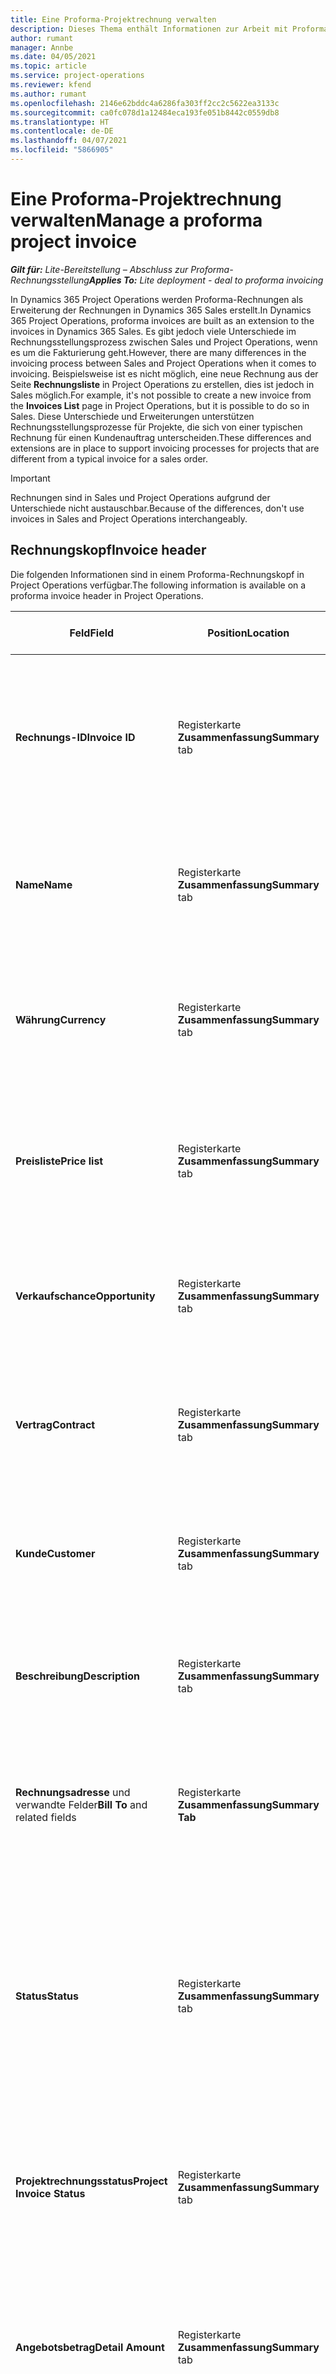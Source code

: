 ```yaml
---
title: Eine Proforma-Projektrechnung verwalten
description: Dieses Thema enthält Informationen zur Arbeit mit Proforma-Projektrechnungen.
author: rumant
manager: Annbe
ms.date: 04/05/2021
ms.topic: article
ms.service: project-operations
ms.reviewer: kfend
ms.author: rumant
ms.openlocfilehash: 2146e62bddc4a6286fa303ff2cc2c5622ea3133c
ms.sourcegitcommit: ca0fc078d1a12484eca193fe051b8442c0559db8
ms.translationtype: HT
ms.contentlocale: de-DE
ms.lasthandoff: 04/07/2021
ms.locfileid: "5866905"
---
```

# <a name="manage-a-proforma-project-invoice"></a><span data-ttu-id="e6170-103">Eine Proforma-Projektrechnung verwalten</span><span class="sxs-lookup"><span data-stu-id="e6170-103">Manage a proforma project invoice</span></span> 

<span data-ttu-id="e6170-104">_**Gilt für:** Lite-Bereitstellung – Abschluss zur Proforma-Rechnungsstellung_</span><span class="sxs-lookup"><span data-stu-id="e6170-104">_**Applies To:** Lite deployment - deal to proforma invoicing_</span></span>

<span data-ttu-id="e6170-105">In Dynamics 365 Project Operations werden Proforma-Rechnungen als Erweiterung der Rechnungen in Dynamics 365 Sales erstellt.</span><span class="sxs-lookup"><span data-stu-id="e6170-105">In Dynamics 365 Project Operations, proforma invoices are built as an extension to the invoices in Dynamics 365 Sales.</span></span> <span data-ttu-id="e6170-106">Es gibt jedoch viele Unterschiede im Rechnungsstellungsprozess zwischen Sales und Project Operations, wenn es um die Fakturierung geht.</span><span class="sxs-lookup"><span data-stu-id="e6170-106">However, there are many differences in the invoicing process between Sales and Project Operations when it comes to invoicing.</span></span> <span data-ttu-id="e6170-107">Beispielsweise ist es nicht möglich, eine neue Rechnung aus der Seite **Rechnungsliste** in Project Operations zu erstellen, dies ist jedoch in Sales möglich.</span><span class="sxs-lookup"><span data-stu-id="e6170-107">For example, it's not possible to create a new invoice from the **Invoices List** page in Project Operations, but it is possible to do so in Sales.</span></span> <span data-ttu-id="e6170-108">Diese Unterschiede und Erweiterungen unterstützen Rechnungsstellungsprozesse für Projekte, die sich von einer typischen Rechnung für einen Kundenauftrag unterscheiden.</span><span class="sxs-lookup"><span data-stu-id="e6170-108">These differences and extensions are in place to support invoicing processes for projects that are different from a typical invoice for a sales order.</span></span>

> [!IMPORTANT]
> <span data-ttu-id="e6170-109">Rechnungen sind in Sales und Project Operations aufgrund der Unterschiede nicht austauschbar.</span><span class="sxs-lookup"><span data-stu-id="e6170-109">Because of the differences, don't use invoices in Sales and Project Operations interchangeably.</span></span>

## <a name="invoice-header"></a><span data-ttu-id="e6170-110">Rechnungskopf</span><span class="sxs-lookup"><span data-stu-id="e6170-110">Invoice header</span></span>

<span data-ttu-id="e6170-111">Die folgenden Informationen sind in einem Proforma-Rechnungskopf in Project Operations verfügbar.</span><span class="sxs-lookup"><span data-stu-id="e6170-111">The following information is available on a proforma invoice header in Project Operations.</span></span>

| <span data-ttu-id="e6170-112">Feld</span><span class="sxs-lookup"><span data-stu-id="e6170-112">Field</span></span> | <span data-ttu-id="e6170-113">Position</span><span class="sxs-lookup"><span data-stu-id="e6170-113">Location</span></span> | <span data-ttu-id="e6170-114">Beschreibung des Dataflows</span><span class="sxs-lookup"><span data-stu-id="e6170-114">Description</span></span> | <span data-ttu-id="e6170-115">Nachgelagerte Auswirkungen</span><span class="sxs-lookup"><span data-stu-id="e6170-115">Downstream impact</span></span> |
| --- | --- | --- | --- |
| <span data-ttu-id="e6170-116">**Rechnungs-ID**</span><span class="sxs-lookup"><span data-stu-id="e6170-116">**Invoice ID**</span></span> | <span data-ttu-id="e6170-117">Registerkarte **Zusammenfassung**</span><span class="sxs-lookup"><span data-stu-id="e6170-117">**Summary** tab</span></span> | <span data-ttu-id="e6170-118">Die ID wird bei Erstellung der Proforma-Rechnung automatisch generiert.</span><span class="sxs-lookup"><span data-stu-id="e6170-118">The ID that is generated automatically when a proforma invoice is created.</span></span> <span data-ttu-id="e6170-119">Ein schreibgeschütztes Feld, das für die Bearbeitung gesperrt ist.</span><span class="sxs-lookup"><span data-stu-id="e6170-119">A read-only field that is locked from editing.</span></span> | <span data-ttu-id="e6170-120">Dieses Feld wird als Referenz für jede Proforma-Rechnung verwendet.</span><span class="sxs-lookup"><span data-stu-id="e6170-120">This field is used as a reference for each proforma invoice.</span></span> |
| <span data-ttu-id="e6170-121">**Name**</span><span class="sxs-lookup"><span data-stu-id="e6170-121">**Name**</span></span> | <span data-ttu-id="e6170-122">Registerkarte **Zusammenfassung**</span><span class="sxs-lookup"><span data-stu-id="e6170-122">**Summary** tab</span></span> | <span data-ttu-id="e6170-123">Standardmäßig auf den Namen des Projektvertrags festgelegt.</span><span class="sxs-lookup"><span data-stu-id="e6170-123">Set to the name of the project contract by default.</span></span> <span data-ttu-id="e6170-124">Dieses Feld kann vom Benutzer bearbeitet werden.</span><span class="sxs-lookup"><span data-stu-id="e6170-124">This field can be edited by the user.</span></span> | &nbsp;  |
| <span data-ttu-id="e6170-125">**Währung**</span><span class="sxs-lookup"><span data-stu-id="e6170-125">**Currency**</span></span> | <span data-ttu-id="e6170-126">Registerkarte **Zusammenfassung**</span><span class="sxs-lookup"><span data-stu-id="e6170-126">**Summary** tab</span></span> | <span data-ttu-id="e6170-127">Standardmäßig auf die Währung des Projektvertrags festgelegt.</span><span class="sxs-lookup"><span data-stu-id="e6170-127">Set to the currency of the project contract by default.</span></span> <span data-ttu-id="e6170-128">Ein schreibgeschütztes Feld, das für die Bearbeitung gesperrt ist.</span><span class="sxs-lookup"><span data-stu-id="e6170-128">A read-only field that is locked from editing.</span></span> |&nbsp; |
| <span data-ttu-id="e6170-129">**Preisliste**</span><span class="sxs-lookup"><span data-stu-id="e6170-129">**Price list**</span></span> | <span data-ttu-id="e6170-130">Registerkarte **Zusammenfassung**</span><span class="sxs-lookup"><span data-stu-id="e6170-130">**Summary** tab</span></span> | <span data-ttu-id="e6170-131">Standardmäßig auf die Preisliste des Projektvertrags festgelegt.</span><span class="sxs-lookup"><span data-stu-id="e6170-131">Set to the price list of the project contract by default.</span></span> <span data-ttu-id="e6170-132">Ein schreibgeschütztes Feld, das für die Bearbeitung gesperrt ist.</span><span class="sxs-lookup"><span data-stu-id="e6170-132">A read-only field that is locked from editing.</span></span> | &nbsp; |
| <span data-ttu-id="e6170-133">**Verkaufschance**</span><span class="sxs-lookup"><span data-stu-id="e6170-133">**Opportunity**</span></span> | <span data-ttu-id="e6170-134">Registerkarte **Zusammenfassung**</span><span class="sxs-lookup"><span data-stu-id="e6170-134">**Summary** tab</span></span> | <span data-ttu-id="e6170-135">Der Verweis auf die verknüpfte Opportunity.</span><span class="sxs-lookup"><span data-stu-id="e6170-135">The reference to the linked opportunity.</span></span> <span data-ttu-id="e6170-136">Ein schreibgeschütztes Feld, das für die Bearbeitung gesperrt ist.</span><span class="sxs-lookup"><span data-stu-id="e6170-136">A read-only field that is locked from editing.</span></span> | &nbsp;  |
| <span data-ttu-id="e6170-137">**Vertrag**</span><span class="sxs-lookup"><span data-stu-id="e6170-137">**Contract**</span></span> | <span data-ttu-id="e6170-138">Registerkarte **Zusammenfassung**</span><span class="sxs-lookup"><span data-stu-id="e6170-138">**Summary** tab</span></span> | <span data-ttu-id="e6170-139">Verweis auf den verknüpften Projektvertrag.</span><span class="sxs-lookup"><span data-stu-id="e6170-139">The reference to the linked project contract.</span></span> <span data-ttu-id="e6170-140">Ein schreibgeschütztes Feld, das für die Bearbeitung gesperrt ist.</span><span class="sxs-lookup"><span data-stu-id="e6170-140">A read-only field that is locked from editing.</span></span> | &nbsp; |
| <span data-ttu-id="e6170-141">**Kunde**</span><span class="sxs-lookup"><span data-stu-id="e6170-141">**Customer**</span></span> | <span data-ttu-id="e6170-142">Registerkarte **Zusammenfassung**</span><span class="sxs-lookup"><span data-stu-id="e6170-142">**Summary** tab</span></span> | <span data-ttu-id="e6170-143">Verweis auf den verknüpften Projektvertrag.</span><span class="sxs-lookup"><span data-stu-id="e6170-143">The reference to the linked project contract.</span></span> <span data-ttu-id="e6170-144">Ein schreibgeschütztes Feld, das für die Bearbeitung gesperrt ist.</span><span class="sxs-lookup"><span data-stu-id="e6170-144">A read-only field that is locked from editing.</span></span> |&nbsp;  |
| <span data-ttu-id="e6170-145">**Beschreibung**</span><span class="sxs-lookup"><span data-stu-id="e6170-145">**Description**</span></span> | <span data-ttu-id="e6170-146">Registerkarte **Zusammenfassung**</span><span class="sxs-lookup"><span data-stu-id="e6170-146">**Summary** tab</span></span> | <span data-ttu-id="e6170-147">Das Textfeld, das die Rechnung beschreibt.</span><span class="sxs-lookup"><span data-stu-id="e6170-147">The text field that describes the invoice.</span></span> <span data-ttu-id="e6170-148">Dieses Feld kann vom Benutzer bearbeitet werden.</span><span class="sxs-lookup"><span data-stu-id="e6170-148">This field can be edited by the user.</span></span> | &nbsp; |
| <span data-ttu-id="e6170-149">**Rechnungsadresse** und verwandte Felder</span><span class="sxs-lookup"><span data-stu-id="e6170-149">**Bill To** and related fields</span></span> | <span data-ttu-id="e6170-150">Registerkarte **Zusammenfassung**</span><span class="sxs-lookup"><span data-stu-id="e6170-150">**Summary Tab**</span></span> | <span data-ttu-id="e6170-151">Die Standardeinstellungen werden vom Projektvertragskunden festgelegt.</span><span class="sxs-lookup"><span data-stu-id="e6170-151">Defaults are set from the project contract customer.</span></span> <span data-ttu-id="e6170-152">Dieses Feld kann vom Benutzer bearbeitet werden.</span><span class="sxs-lookup"><span data-stu-id="e6170-152">This field can be edited by the user.</span></span>  | &nbsp; |
| <span data-ttu-id="e6170-153">**Status**</span><span class="sxs-lookup"><span data-stu-id="e6170-153">**Status**</span></span> | <span data-ttu-id="e6170-154">Registerkarte **Zusammenfassung**</span><span class="sxs-lookup"><span data-stu-id="e6170-154">**Summary** tab</span></span> | <span data-ttu-id="e6170-155">Legt die folgenden Optionen fest: **Aktiv**, **Geschlossen**, **Bezahlt** und **Abgebrochen** und kann vom Benutzer bearbeitet werden.</span><span class="sxs-lookup"><span data-stu-id="e6170-155">Sets the following options: **Active**, **Closed**, **Paid**, and **Canceled**, and can be edited by the user.</span></span> | <span data-ttu-id="e6170-156">Nicht unterstützte Status für Project Operations umfassen **Geschlossen** und **Abgebrochen**.</span><span class="sxs-lookup"><span data-stu-id="e6170-156">Unsupported statuses for Project Operations include **Closed** and **Canceled**.</span></span> </br> <span data-ttu-id="e6170-157">Der Status ist auf **Aktiv** festgelegt, wenn die Rechnung erstellt wird.</span><span class="sxs-lookup"><span data-stu-id="e6170-157">The status is set to **Active** when the invoice is created.</span></span> </br><span data-ttu-id="e6170-158">Der Status sollte auf **Bezahlt** gesetzt sein, nachdem die Rechnung bestätigt wurde.</span><span class="sxs-lookup"><span data-stu-id="e6170-158">The status should be set to **Paid** only after the invoice is confirmed.</span></span> |
| <span data-ttu-id="e6170-159">**Projektrechnungsstatus**</span><span class="sxs-lookup"><span data-stu-id="e6170-159">**Project Invoice Status**</span></span> | <span data-ttu-id="e6170-160">Registerkarte **Zusammenfassung**</span><span class="sxs-lookup"><span data-stu-id="e6170-160">**Summary** tab</span></span> | <span data-ttu-id="e6170-161">Legt die folgenden Optionen fest: **Entwurf**, **In Überprüfung** und **Bestätigt** und kann vom Benutzer bearbeitet werden.</span><span class="sxs-lookup"><span data-stu-id="e6170-161">Sets the following options: **Draft**, **In review**, and **Confirmed**, and can be edited by the user.</span></span> | <span data-ttu-id="e6170-162">In den Status **Entwurf** und **In Überprüfung** kann die Rechnung bearbeitet werden.</span><span class="sxs-lookup"><span data-stu-id="e6170-162">In both **Draft** and **In Review** statuses, the invoice can be edited.</span></span> <span data-ttu-id="e6170-163">Die Rechnung kann nach Bestätigung nicht mehr bearbeitet werden.</span><span class="sxs-lookup"><span data-stu-id="e6170-163">The invoice can't be edited after it's confirmed.</span></span> |
| <span data-ttu-id="e6170-164">**Angebotsbetrag**</span><span class="sxs-lookup"><span data-stu-id="e6170-164">**Detail Amount**</span></span> | <span data-ttu-id="e6170-165">Registerkarte **Zusammenfassung**</span><span class="sxs-lookup"><span data-stu-id="e6170-165">**Summary** tab</span></span> | <span data-ttu-id="e6170-166">Die Summe der Beträge auf allen Rechnungspositionen nach Vorschüssen und Abzügen.</span><span class="sxs-lookup"><span data-stu-id="e6170-166">The sum of amounts on all the invoice lines after advances and deductions.</span></span> <span data-ttu-id="e6170-167">Ein schreibgeschütztes Feld, das für die Bearbeitung gesperrt ist.</span><span class="sxs-lookup"><span data-stu-id="e6170-167">A read-only field that is locked from editing.</span></span> | <span data-ttu-id="e6170-168">In diesem Feld wird der Endbetrag berechnet.</span><span class="sxs-lookup"><span data-stu-id="e6170-168">This field is used to calculate the final amount.</span></span> |
| <span data-ttu-id="e6170-169">**Rabatt (%)**</span><span class="sxs-lookup"><span data-stu-id="e6170-169">**Discount (%)**</span></span> | <span data-ttu-id="e6170-170">Registerkarte **Zusammenfassung**</span><span class="sxs-lookup"><span data-stu-id="e6170-170">**Summary** tab</span></span> | <span data-ttu-id="e6170-171">Dieses Feld kann bearbeitet werden, um einen Rabattprozentsatz einzugeben.</span><span class="sxs-lookup"><span data-stu-id="e6170-171">This field can be edited to enter a discount percentage.</span></span> <span data-ttu-id="e6170-172">Dieses Feld wird von der Project Operations-Funktionalität nicht unterstützt.</span><span class="sxs-lookup"><span data-stu-id="e6170-172">This field is not supported by Project Operations functionality.</span></span> | <span data-ttu-id="e6170-173">Dieses Feld wird nicht unterstützt.</span><span class="sxs-lookup"><span data-stu-id="e6170-173">This is an unsupported field.</span></span> |
| <span data-ttu-id="e6170-174">**Rabattbetrag**</span><span class="sxs-lookup"><span data-stu-id="e6170-174">**Discount Amount**</span></span> | <span data-ttu-id="e6170-175">Registerkarte **Zusammenfassung**</span><span class="sxs-lookup"><span data-stu-id="e6170-175">**Summary** tab</span></span> | <span data-ttu-id="e6170-176">Dieses Feld kann bearbeitet werden, um den Rabattbetrag einzugeben.</span><span class="sxs-lookup"><span data-stu-id="e6170-176">This field can be edited to enter the discount amount.</span></span> <span data-ttu-id="e6170-177">Dieses Feld wird von der Project Operations-Funktionalität nicht unterstützt.</span><span class="sxs-lookup"><span data-stu-id="e6170-177">This field is not supported by Project Operations functionality.</span></span> | <span data-ttu-id="e6170-178">Dieses Feld wird nicht unterstützt.</span><span class="sxs-lookup"><span data-stu-id="e6170-178">This is an unsupported field.</span></span> |
| <span data-ttu-id="e6170-179">**Rabattierter Betrag**</span><span class="sxs-lookup"><span data-stu-id="e6170-179">**Pre-freight Amount**</span></span> | <span data-ttu-id="e6170-180">Registerkarte **Zusammenfassung**</span><span class="sxs-lookup"><span data-stu-id="e6170-180">**Summary Tab**</span></span> | <span data-ttu-id="e6170-181">Der Gesamtrechnungsbetrag nach Anwendung der Rabatte.</span><span class="sxs-lookup"><span data-stu-id="e6170-181">The total invoice amount after discounts are applied.</span></span> <span data-ttu-id="e6170-182">Ein schreibgeschütztes Feld, das für die Bearbeitung gesperrt ist.</span><span class="sxs-lookup"><span data-stu-id="e6170-182">A read-only field that is locked from editing.</span></span> | <span data-ttu-id="e6170-183">In diesem Feld wird der Endbetrag berechnet.</span><span class="sxs-lookup"><span data-stu-id="e6170-183">This field is used to calculate the final amount.</span></span> |
| <span data-ttu-id="e6170-184">**Frachtgebühr**</span><span class="sxs-lookup"><span data-stu-id="e6170-184">**Freight Amount**</span></span> | <span data-ttu-id="e6170-185">Registerkarte **Zusammenfassung**</span><span class="sxs-lookup"><span data-stu-id="e6170-185">**Summary** tab</span></span> | <span data-ttu-id="e6170-186">Dieses Feld kann bearbeitet werden, um die Frachtgebühr einzugeben.</span><span class="sxs-lookup"><span data-stu-id="e6170-186">This field can be edited to enter freight amount.</span></span> <span data-ttu-id="e6170-187">Dieses Feld wird von der Project Operations-Funktionalität nicht unterstützt.</span><span class="sxs-lookup"><span data-stu-id="e6170-187">This field is not supported by Project Operations functionality.</span></span> | <span data-ttu-id="e6170-188">Dieses Feld wird nicht unterstützt.</span><span class="sxs-lookup"><span data-stu-id="e6170-188">This is an unsupported field.</span></span> |
| <span data-ttu-id="e6170-189">**Steuern gesamt**</span><span class="sxs-lookup"><span data-stu-id="e6170-189">**Total Tax**</span></span> | <span data-ttu-id="e6170-190">Registerkarte **Zusammenfassung**</span><span class="sxs-lookup"><span data-stu-id="e6170-190">**Summary** tab</span></span> | <span data-ttu-id="e6170-191">Die Gesamtsteuer aus allen Rechnungspositionen auf der Rechnung.</span><span class="sxs-lookup"><span data-stu-id="e6170-191">The total tax from all invoice lines on the invoice.</span></span> <span data-ttu-id="e6170-192">Ein schreibgeschütztes Feld, das für die Bearbeitung gesperrt ist.</span><span class="sxs-lookup"><span data-stu-id="e6170-192">A read-only field that is locked from editing.</span></span> | <span data-ttu-id="e6170-193">Keine</span><span class="sxs-lookup"><span data-stu-id="e6170-193">None.</span></span> |
| <span data-ttu-id="e6170-194">**Gesamtbetrag**</span><span class="sxs-lookup"><span data-stu-id="e6170-194">**Total Amount**</span></span> | <span data-ttu-id="e6170-195">Registerkarte **Zusammenfassung**</span><span class="sxs-lookup"><span data-stu-id="e6170-195">**Summary** tab</span></span> | <span data-ttu-id="e6170-196">Die Summe des Betrags nach Rabatten und Steuern.</span><span class="sxs-lookup"><span data-stu-id="e6170-196">The sum of the amount after discounts and taxes.</span></span> | <span data-ttu-id="e6170-197">Die Summe ist der Betrag, den der Kunde bezahlen muss.</span><span class="sxs-lookup"><span data-stu-id="e6170-197">The sum is the amount the customer needs to pay.</span></span> |
## <a name="project-based-invoice-lines"></a><span data-ttu-id="e6170-198">Projektbasierte Rechnungszeilen</span><span class="sxs-lookup"><span data-stu-id="e6170-198">Project-based invoice Lines</span></span>

<span data-ttu-id="e6170-199">Im Project Operations gibt es für jede Projektvertragsposition immer eine Rechnungsposition.</span><span class="sxs-lookup"><span data-stu-id="e6170-199">In Project Operations, there is always one invoice line for every project contract line.</span></span> <span data-ttu-id="e6170-200">Die Rechnungsposition wird auch dann erstellt, wenn keine Istdaten vorhanden sind.</span><span class="sxs-lookup"><span data-stu-id="e6170-200">The invoice line is created even if there are no actuals.</span></span> <span data-ttu-id="e6170-201">Die folgenden Informationen sind in einer Proforma-Rechnungszeile verfügbar.</span><span class="sxs-lookup"><span data-stu-id="e6170-201">The following information is available on a proforma invoice line.</span></span>

| <span data-ttu-id="e6170-202">Feld</span><span class="sxs-lookup"><span data-stu-id="e6170-202">Field</span></span> | <span data-ttu-id="e6170-203">Position</span><span class="sxs-lookup"><span data-stu-id="e6170-203">Location</span></span> | <span data-ttu-id="e6170-204">Beschreibung des Dataflows</span><span class="sxs-lookup"><span data-stu-id="e6170-204">Description</span></span> | <span data-ttu-id="e6170-205">Nachgelagerte Auswirkungen</span><span class="sxs-lookup"><span data-stu-id="e6170-205">Downstream impact</span></span> |
| --- | --- | --- | --- |
| <span data-ttu-id="e6170-206">**Rechnungs-ID**</span><span class="sxs-lookup"><span data-stu-id="e6170-206">**Invoice ID**</span></span> | <span data-ttu-id="e6170-207">Registerkarte **Allgemein**</span><span class="sxs-lookup"><span data-stu-id="e6170-207">**General** tab</span></span> | <span data-ttu-id="e6170-208">Der Verweis auf die Rechnungs-ID.</span><span class="sxs-lookup"><span data-stu-id="e6170-208">The reference to the invoice ID.</span></span> <span data-ttu-id="e6170-209">Ein schreibgeschütztes Feld, das für die Bearbeitung gesperrt ist.</span><span class="sxs-lookup"><span data-stu-id="e6170-209">A read-only field that is locked from editing.</span></span> | <span data-ttu-id="e6170-210">Über den Link „Rechnungs-ID“ können Sie zurück zum Rechnungskopf navigieren.</span><span class="sxs-lookup"><span data-stu-id="e6170-210">The invoice ID link can be used to navigate back to the invoice header.</span></span> |
| <span data-ttu-id="e6170-211">**Name**</span><span class="sxs-lookup"><span data-stu-id="e6170-211">**Name**</span></span> | <span data-ttu-id="e6170-212">Registerkarte **Allgemein**</span><span class="sxs-lookup"><span data-stu-id="e6170-212">**General** tab</span></span> | <span data-ttu-id="e6170-213">Der Name der Rechnungsposition, der standardmäßig aus dem Namen der Vertragszeile festgelegt wird.</span><span class="sxs-lookup"><span data-stu-id="e6170-213">The name of the invoice line set by default from the contract line name.</span></span> <span data-ttu-id="e6170-214">Dieses Feld kann vom Benutzer bearbeitet werden.</span><span class="sxs-lookup"><span data-stu-id="e6170-214">This field can be edited by the user.</span></span> | &nbsp; |
| <span data-ttu-id="e6170-215">**Project**</span><span class="sxs-lookup"><span data-stu-id="e6170-215">**Project**</span></span> | <span data-ttu-id="e6170-216">Registerkarte **Allgemein**</span><span class="sxs-lookup"><span data-stu-id="e6170-216">**General** tab</span></span> | <span data-ttu-id="e6170-217">Das Projekt der verwandten Projektvertragszeile.</span><span class="sxs-lookup"><span data-stu-id="e6170-217">The project on the related project contract line.</span></span> <span data-ttu-id="e6170-218">Ein schreibgeschütztes Feld, das für die Bearbeitung gesperrt ist.</span><span class="sxs-lookup"><span data-stu-id="e6170-218">A read-only field that is locked from editing.</span></span> | <span data-ttu-id="e6170-219">Über den Projektlink können Sie zum Projekt navigieren.</span><span class="sxs-lookup"><span data-stu-id="e6170-219">The project link can be used to navigate to the project.</span></span> |
| <span data-ttu-id="e6170-220">**Fakturierungsmethode**</span><span class="sxs-lookup"><span data-stu-id="e6170-220">**Billing Method**</span></span> | <span data-ttu-id="e6170-221">Registerkarte **Allgemein**</span><span class="sxs-lookup"><span data-stu-id="e6170-221">**General** tab</span></span> | <span data-ttu-id="e6170-222">Die Abrechnungsmethode der verwandten Projektvertragszeile.</span><span class="sxs-lookup"><span data-stu-id="e6170-222">The billing method on the related project contract line.</span></span> <span data-ttu-id="e6170-223">Ein schreibgeschütztes Feld, das für die Bearbeitung gesperrt ist.</span><span class="sxs-lookup"><span data-stu-id="e6170-223">A read-only field that is locked from editing.</span></span> | &nbsp; |
| <span data-ttu-id="e6170-224">**Vertragszeilenbetrag**</span><span class="sxs-lookup"><span data-stu-id="e6170-224">**Contract Line Amount**</span></span> | <span data-ttu-id="e6170-225">Registerkarte **Allgemein**</span><span class="sxs-lookup"><span data-stu-id="e6170-225">**General** tab</span></span> | <span data-ttu-id="e6170-226">Der Vertragsbetrag der verwandten Projektvertragszeile.</span><span class="sxs-lookup"><span data-stu-id="e6170-226">The contract amount on the related project contract line.</span></span> <span data-ttu-id="e6170-227">Ein schreibgeschütztes Feld, das für die Bearbeitung gesperrt ist.</span><span class="sxs-lookup"><span data-stu-id="e6170-227">A read-only field that is locked from editing.</span></span> | &nbsp; |
| <span data-ttu-id="e6170-228">**Fakturiert bis Datum**</span><span class="sxs-lookup"><span data-stu-id="e6170-228">**Invoiced till Date**</span></span> | <span data-ttu-id="e6170-229">Registerkarte **Allgemein**</span><span class="sxs-lookup"><span data-stu-id="e6170-229">**General** tab</span></span> | <span data-ttu-id="e6170-230">Die Summe der Beträge in allen Rechnungszeilendetails dieser Rechnung.</span><span class="sxs-lookup"><span data-stu-id="e6170-230">The sum of amounts on all the invoice line details of this invoice.</span></span> <span data-ttu-id="e6170-231">Ein schreibgeschütztes Feld, das für die Bearbeitung gesperrt ist.</span><span class="sxs-lookup"><span data-stu-id="e6170-231">A read-only field that is locked from editing.</span></span> | &nbsp; |
| <span data-ttu-id="e6170-232">**Betrag**</span><span class="sxs-lookup"><span data-stu-id="e6170-232">**Amount**</span></span> | <span data-ttu-id="e6170-233">Registerkarte **Allgemein**</span><span class="sxs-lookup"><span data-stu-id="e6170-233">**General** tab</span></span> | <span data-ttu-id="e6170-234">Die Summe der Beträge in allen fakturierbaren Rechnungszeilendetails dieser Rechnung.</span><span class="sxs-lookup"><span data-stu-id="e6170-234">The sum of amounts on all chargeable invoice line details of this invoice.</span></span> <span data-ttu-id="e6170-235">Ein schreibgeschütztes Feld, das für die Bearbeitung gesperrt ist.</span><span class="sxs-lookup"><span data-stu-id="e6170-235">A read-only field that is locked from editing.</span></span> | <span data-ttu-id="e6170-236">In diesem Feld wird der Endbetrag auf dem Rechnungskopf berechnet.</span><span class="sxs-lookup"><span data-stu-id="e6170-236">This field is used to calculate the final amount on the invoice header.</span></span> |
| <span data-ttu-id="e6170-237">**Steuer**</span><span class="sxs-lookup"><span data-stu-id="e6170-237">**Tax**</span></span> | <span data-ttu-id="e6170-238">Registerkarte **Allgemein**</span><span class="sxs-lookup"><span data-stu-id="e6170-238">**General** tab</span></span> | <span data-ttu-id="e6170-239">Die Summe der Steuerbeträge in allen Rechnungszeilendetails dieser Rechnungszeile.</span><span class="sxs-lookup"><span data-stu-id="e6170-239">The sum of tax amounts on all the invoice line details of this invoice line.</span></span> <span data-ttu-id="e6170-240">Ein schreibgeschütztes Feld, das für die Bearbeitung gesperrt ist.</span><span class="sxs-lookup"><span data-stu-id="e6170-240">A read-only field that is locked from editing.</span></span> | <span data-ttu-id="e6170-241">In diesem Feld wird der Endsteuerbetrag auf dem Rechnungskopf berechnet.</span><span class="sxs-lookup"><span data-stu-id="e6170-241">This field is used to calculate the final tax amount on the invoice header.</span></span> |
| <span data-ttu-id="e6170-242">**Erweiterter Betrag**</span><span class="sxs-lookup"><span data-stu-id="e6170-242">**Extended Amount**</span></span> | <span data-ttu-id="e6170-243">Registerkarte **Allgemein**</span><span class="sxs-lookup"><span data-stu-id="e6170-243">**General** tab</span></span> | <span data-ttu-id="e6170-244">Die Summe der Gesamtbeträge (**Steuer + Beträge**) in allen fakturierbaren Rechnungszeilendetails dieser Rechnungszeile.</span><span class="sxs-lookup"><span data-stu-id="e6170-244">The sum of total amounts (**Tax + Amounts**) on all chargeable invoice line details of this invoice line.</span></span> <span data-ttu-id="e6170-245">Ein schreibgeschütztes Feld, das für die Bearbeitung gesperrt ist.</span><span class="sxs-lookup"><span data-stu-id="e6170-245">A read-only field that is locked from editing.</span></span> | <span data-ttu-id="e6170-246">In diesem Feld wird der Endbetrag auf dem Rechnungskopf berechnet.</span><span class="sxs-lookup"><span data-stu-id="e6170-246">This field is used to calculate the final amount on the invoice header.</span></span> |


## <a name="invoice-line-details"></a><span data-ttu-id="e6170-247">Rechnungspositionsdetails</span><span class="sxs-lookup"><span data-stu-id="e6170-247">Invoice line details</span></span>

<span data-ttu-id="e6170-248">Jede Rechnungsposition in einer Projektrechnung enthält Details zur Rechnungsposition.</span><span class="sxs-lookup"><span data-stu-id="e6170-248">Each invoice line in a project invoice includes invoice line details.</span></span> <span data-ttu-id="e6170-249">Diese Zeilendetails beziehen sich auf die nicht in Rechnung gestellten Verkaufszahlen und Meilensteine, die sich auf die Vertragszeile beziehen, auf die in der Rechnungszeile verwiesen wird.</span><span class="sxs-lookup"><span data-stu-id="e6170-249">These line details are related to the unbilled sales actuals and milestones that relate to the contract line referenced by the invoice line.</span></span> <span data-ttu-id="e6170-250">All diese Transaktionen sind als **Bereit für die Rechnungsstellung** markiert.</span><span class="sxs-lookup"><span data-stu-id="e6170-250">All these transactions are marked **Ready to Invoice**.</span></span>

<span data-ttu-id="e6170-251">Für eine **Zeit- und Materialrechnung**-Zeile werden Rechnungszeilendetails in **Fakturierbar**, **Nicht fakturierbar** und **Kostenlos** auf der Seite **Rechnungszeile** gruppiert.</span><span class="sxs-lookup"><span data-stu-id="e6170-251">For a **Time and Material Invoice** line, invoice line details are grouped into **Chargeable**, **Non-chargeable**, and **Complimentary** on the **Invoice Line** page.</span></span> <span data-ttu-id="e6170-252">**Fakturierbare Rechnungszeile**-Details addieren sich zur Rechnungszeilensumme.</span><span class="sxs-lookup"><span data-stu-id="e6170-252">**Chargeable Invoice Line** details add up to the invoice line total.</span></span> <span data-ttu-id="e6170-253">**Kostenlos** und **Nicht fakturierbare Istwerte** werden nicht zur Rechnungszeilensumme addiert.</span><span class="sxs-lookup"><span data-stu-id="e6170-253">**Complimentary** and **Non-chargeable Actuals** don't add up to the invoice line total.</span></span>

<span data-ttu-id="e6170-254">Für eine **Festpreisrechnung**-Zeile werden Rechnungszeilendetails aus Meilensteinen erstellt, die als **Bereit für die Rechnungsstellung** auf der zugehörigen Vertragszeile gekennzeichnet sind.</span><span class="sxs-lookup"><span data-stu-id="e6170-254">For a **Fixed Price Invoice** line, invoice line details are created from milestones that are marked as **Ready to invoice** on the related contract line.</span></span> <span data-ttu-id="e6170-255">Nachdem die Rechnungszeilendetails aus einem Meilenstein erstellt wurde, wird der Abrechnungsstatus des Meilensteins auf **Erstellte Kundenrechnung** aktualisiert.</span><span class="sxs-lookup"><span data-stu-id="e6170-255">After the invoice line detail is created from a milestone, the billing status on the milestone updates to **Customer Invoice Created**.</span></span>

### <a name="edit-invoice-line-details"></a><span data-ttu-id="e6170-256">Rechnungspositionsdetails bearbeiten</span><span class="sxs-lookup"><span data-stu-id="e6170-256">Edit invoice line details</span></span>

<span data-ttu-id="e6170-257">Die folgenden Felder sind in den Rechnungszeilendetails verfügbar, die durch einen nicht in Rechnung gestellten tatsächlichen Umsatz abgesichert sind:</span><span class="sxs-lookup"><span data-stu-id="e6170-257">The following fields are available on an invoice line detail that is backed by an unbilled sales actual:</span></span>

| <span data-ttu-id="e6170-258">Feld</span><span class="sxs-lookup"><span data-stu-id="e6170-258">Field</span></span> | <span data-ttu-id="e6170-259">Beschreibung des Dataflows</span><span class="sxs-lookup"><span data-stu-id="e6170-259">Description</span></span> | <span data-ttu-id="e6170-260">Nachgelagerte Auswirkungen</span><span class="sxs-lookup"><span data-stu-id="e6170-260">Downstream impact</span></span> |
| --- | --- | --- |
| <span data-ttu-id="e6170-261">**Rechnungsposition**</span><span class="sxs-lookup"><span data-stu-id="e6170-261">**Invoice line**</span></span> | <span data-ttu-id="e6170-262">Ein Verweis auf die **Rechnungsposition-ID**.</span><span class="sxs-lookup"><span data-stu-id="e6170-262">A reference to the **Invoice Line ID**.</span></span> <span data-ttu-id="e6170-263">Schreibgeschütztes Feld, Bearbeitung gesperrt.</span><span class="sxs-lookup"><span data-stu-id="e6170-263">Read-only field, locked for editing.</span></span> | <span data-ttu-id="e6170-264">Über diesen Link können Sie zurück zum Rechnungskopf navigieren.</span><span class="sxs-lookup"><span data-stu-id="e6170-264">This link can be used to navigate back to the invoice header.</span></span> |
| <span data-ttu-id="e6170-265">**Beschreibung**</span><span class="sxs-lookup"><span data-stu-id="e6170-265">**Description**</span></span> | <span data-ttu-id="e6170-266">Eine Beschreibung der Rechnungsposition.</span><span class="sxs-lookup"><span data-stu-id="e6170-266">A description of the invoice line detail.</span></span> <span data-ttu-id="e6170-267">Standardmäßig über das Feld **Interne Kommentare** unter **Zeiteintrag** und über das Feld **Beschreibung** im **Ausgabeneintrag** festgelegt.</span><span class="sxs-lookup"><span data-stu-id="e6170-267">Set by default from the **Internal Comments** field on the **Time Entry**, and from the **Description** field on **Expense Entry**.</span></span> <span data-ttu-id="e6170-268">Dieses Feld kann vom Benutzer bearbeitet werden.</span><span class="sxs-lookup"><span data-stu-id="e6170-268">The field can be edited by the user.</span></span>| &nbsp; |
| <span data-ttu-id="e6170-269">**Externe Beschreibung**</span><span class="sxs-lookup"><span data-stu-id="e6170-269">**External Description**</span></span> | <span data-ttu-id="e6170-270">Eine Beschreibung der Rechnungsposition.</span><span class="sxs-lookup"><span data-stu-id="e6170-270">A description of the invoice line detail.</span></span> <span data-ttu-id="e6170-271">Standardmäßig über das Feld **Externe Kommentare** unter **Zeiteintrag** und über das Feld **Beschreibung** im **Ausgabeneintrag** festgelegt.</span><span class="sxs-lookup"><span data-stu-id="e6170-271">Set by default from the **External Comments** field on the **Time Entry**, and the **Description** field on **Expense Entry**.</span></span> <span data-ttu-id="e6170-272">Dieses Feld kann vom Benutzer bearbeitet werden.</span><span class="sxs-lookup"><span data-stu-id="e6170-272">The field can be edited by the user.</span></span> | <span data-ttu-id="e6170-273">Diese Beschreibung kann verwendet werden, um zu bestimmen, was auf der gedruckten Rechnung stehen soll, die an den Kunden gesendet wird.</span><span class="sxs-lookup"><span data-stu-id="e6170-273">This description can be used to determine what should be on the printed invoice that will be sent to the customer.</span></span> <span data-ttu-id="e6170-274">In Project Operations verfügt eine Proforma-Rechnung nicht über alle erforderlichen Funktionen zum Konfigurieren der Druckeinstellungen für eine Rechnung.</span><span class="sxs-lookup"><span data-stu-id="e6170-274">In Project Operations, a proforma invoice doesn't have all the required functionality to configure print settings for an invoice.</span></span> |
| <span data-ttu-id="e6170-275">**Startdatum**</span><span class="sxs-lookup"><span data-stu-id="e6170-275">**Start Date**</span></span> | <span data-ttu-id="e6170-276">Standardmäßig aus der tatsächlichen Quelle festgelegt.</span><span class="sxs-lookup"><span data-stu-id="e6170-276">Set by default from the source actual.</span></span> <span data-ttu-id="e6170-277">Ein schreibgeschütztes Feld, das für die Bearbeitung gesperrt ist.</span><span class="sxs-lookup"><span data-stu-id="e6170-277">A read-only field that is locked from editing.</span></span> | <span data-ttu-id="e6170-278">Dieses Feld kann für ein neues Rechnungszeilendetail bearbeitet werden, das nicht von einer tatsächlichen Quelle unterstützt wird.</span><span class="sxs-lookup"><span data-stu-id="e6170-278">This field can be edited on a new invoice line detail that isn't backed by a source actual.</span></span> |
| <span data-ttu-id="e6170-279">**Project**</span><span class="sxs-lookup"><span data-stu-id="e6170-279">**Project**</span></span> | <span data-ttu-id="e6170-280">Standardmäßig aus der tatsächlichen Quelle festgelegt.</span><span class="sxs-lookup"><span data-stu-id="e6170-280">Set by default from the source actual.</span></span> <span data-ttu-id="e6170-281">Ein schreibgeschütztes Feld, das für die Bearbeitung gesperrt ist.</span><span class="sxs-lookup"><span data-stu-id="e6170-281">A read-only field that is locked from editing.</span></span> | <span data-ttu-id="e6170-282">Standardmäßig auf das Projekt der verwandten Projektzeile festgelegt.</span><span class="sxs-lookup"><span data-stu-id="e6170-282">Set by default to the project on the related contract line.</span></span> |
| <span data-ttu-id="e6170-283">**Aufgabe**</span><span class="sxs-lookup"><span data-stu-id="e6170-283">**Task**</span></span> | <span data-ttu-id="e6170-284">Standardmäßig aus der tatsächlichen Quelle festgelegt.</span><span class="sxs-lookup"><span data-stu-id="e6170-284">Set by default from the source actual.</span></span> <span data-ttu-id="e6170-285">Ein schreibgeschütztes Feld, das für die Bearbeitung gesperrt ist.</span><span class="sxs-lookup"><span data-stu-id="e6170-285">A read-only field that is locked from editing.</span></span> | <span data-ttu-id="e6170-286">Das Feld kann für ein neues Rechnungszeilendetail bearbeitet werden, das nicht von einer tatsächlichen Quelle unterstützt wird.</span><span class="sxs-lookup"><span data-stu-id="e6170-286">The field can be edited on a new invoice line detail that is not backed by a source actual.</span></span> <span data-ttu-id="e6170-287">Eine Dropdown-Liste zeigt alle Aufgaben an, die der zugehörigen Projektvertragszeile zugeordnet sind.</span><span class="sxs-lookup"><span data-stu-id="e6170-287">A drop-down list shows all tasks that are associated to the related project contract line.</span></span>  |
| <span data-ttu-id="e6170-288">**Transaktionskategorie**</span><span class="sxs-lookup"><span data-stu-id="e6170-288">**Transaction category**</span></span> | <span data-ttu-id="e6170-289">Standardmäßig aus der tatsächlichen Quelle festgelegt.</span><span class="sxs-lookup"><span data-stu-id="e6170-289">Set by default from the source actual.</span></span> <span data-ttu-id="e6170-290">Ein schreibgeschütztes Feld, das für die Bearbeitung gesperrt ist.</span><span class="sxs-lookup"><span data-stu-id="e6170-290">A read-only field that is locked from editing.</span></span> | <span data-ttu-id="e6170-291">Dieses Feld kann für ein neues Rechnungszeilendetail bearbeitet werden, das nicht von einer tatsächlichen Quelle unterstützt wird.</span><span class="sxs-lookup"><span data-stu-id="e6170-291">The field can be edited on a new invoice line detail that isn't backed by an actual source.</span></span> |
| <span data-ttu-id="e6170-292">**Rolle**</span><span class="sxs-lookup"><span data-stu-id="e6170-292">**Role**</span></span> | <span data-ttu-id="e6170-293">Standardmäßig aus der tatsächlichen Quelle festgelegt.</span><span class="sxs-lookup"><span data-stu-id="e6170-293">Set by default from the source actual.</span></span> <span data-ttu-id="e6170-294">Ein schreibgeschütztes Feld, das für die Bearbeitung gesperrt ist.</span><span class="sxs-lookup"><span data-stu-id="e6170-294">A read-only field that is locked from editing.</span></span> | <span data-ttu-id="e6170-295">Dieses Feld kann für ein neues Rechnungszeilendetail bearbeitet werden, das nicht von einer tatsächlichen Quelle unterstützt wird.</span><span class="sxs-lookup"><span data-stu-id="e6170-295">The field can be edited on a new invoice line detail that isn't backed by a source actual.</span></span> |
| <span data-ttu-id="e6170-296">**Buchbare Ressource**</span><span class="sxs-lookup"><span data-stu-id="e6170-296">**Bookable Resource**</span></span> | <span data-ttu-id="e6170-297">Standardmäßig aus der tatsächlichen Quelle festgelegt.</span><span class="sxs-lookup"><span data-stu-id="e6170-297">Set by default from the source actual.</span></span> <span data-ttu-id="e6170-298">Ein schreibgeschütztes Feld, das für die Bearbeitung gesperrt ist.</span><span class="sxs-lookup"><span data-stu-id="e6170-298">A read-only field that is locked from editing.</span></span> | <span data-ttu-id="e6170-299">Dieses Feld kann für ein neues Rechnungszeilendetail bearbeitet werden, das nicht von einer tatsächlichen Quelle unterstützt wird.</span><span class="sxs-lookup"><span data-stu-id="e6170-299">The field can be edited on a new invoice line detail that isn't backed by an actual source.</span></span> |
| <span data-ttu-id="e6170-300">**Ressourcenzuordnungseinheit**</span><span class="sxs-lookup"><span data-stu-id="e6170-300">**Resourcing Unit**</span></span> | <span data-ttu-id="e6170-301">Standardmäßig aus der tatsächlichen Quelle festgelegt.</span><span class="sxs-lookup"><span data-stu-id="e6170-301">Set by default from the source actual.</span></span> <span data-ttu-id="e6170-302">Ein schreibgeschütztes Feld, das für die Bearbeitung gesperrt ist.</span><span class="sxs-lookup"><span data-stu-id="e6170-302">A read-only field that is locked from editing.</span></span> | <span data-ttu-id="e6170-303">Dieses Feld kann für ein neues Rechnungszeilendetail bearbeitet werden, das nicht von einer tatsächlichen Quelle unterstützt wird.</span><span class="sxs-lookup"><span data-stu-id="e6170-303">The field can be edited on a new invoice line detail that isn't backed by a source actual.</span></span> |
| <span data-ttu-id="e6170-304">**Menge**</span><span class="sxs-lookup"><span data-stu-id="e6170-304">**Quantity**</span></span> | <span data-ttu-id="e6170-305">Standardmäßig aus der tatsächlichen Quelle festgelegt.</span><span class="sxs-lookup"><span data-stu-id="e6170-305">Set by default from the source actual.</span></span> <span data-ttu-id="e6170-306">Ein schreibgeschütztes Feld, das für die Bearbeitung gesperrt ist.</span><span class="sxs-lookup"><span data-stu-id="e6170-306">A read-only field that is locked from editing.</span></span> | <span data-ttu-id="e6170-307">Dieses Feld kann für ein neues Rechnungszeilendetail bearbeitet werden, das nicht von einer tatsächlichen Quelle unterstützt wird.</span><span class="sxs-lookup"><span data-stu-id="e6170-307">The field can be edited on a new invoice line detail that isn't backed by a source actual.</span></span> |
| <span data-ttu-id="e6170-308">**Einheitenzeitplan**</span><span class="sxs-lookup"><span data-stu-id="e6170-308">**Unit Schedule**</span></span> | <span data-ttu-id="e6170-309">Für Zeit-Rechnungszeilendetails ist dies immer auf Zeit eingestellt und kann nicht bearbeitet werden.</span><span class="sxs-lookup"><span data-stu-id="e6170-309">For invoice line detail for time, this is always set to time and can't be edited.</span></span> <span data-ttu-id="e6170-310">Für Ausgaben wird dies standardmäßig aus den tatsächlichen Quellkosten festgelegt.</span><span class="sxs-lookup"><span data-stu-id="e6170-310">For expenses, this is set by default from the source expense actual.</span></span> <span data-ttu-id="e6170-311">Ein schreibgeschütztes Feld, das für die Bearbeitung gesperrt ist.</span><span class="sxs-lookup"><span data-stu-id="e6170-311">A read-only field that is locked from editing.</span></span> | <span data-ttu-id="e6170-312">Standardmäßig auf **Zeit** auf einem neuen Rechnungszeilendetail eingestellt, das nicht durch ein tatsächliches gesichert ist.</span><span class="sxs-lookup"><span data-stu-id="e6170-312">Set by default to **Time** on a new invoice line detail that isn't backed by an actual.</span></span> |
| <span data-ttu-id="e6170-313">**Einheit**</span><span class="sxs-lookup"><span data-stu-id="e6170-313">**Unit**</span></span> | <span data-ttu-id="e6170-314">Standardmäßig aus der tatsächlichen Quelle festgelegt.</span><span class="sxs-lookup"><span data-stu-id="e6170-314">Set by default from the source actual.</span></span> <span data-ttu-id="e6170-315">Ein schreibgeschütztes Feld, das für die Bearbeitung gesperrt ist.</span><span class="sxs-lookup"><span data-stu-id="e6170-315">A read-only field that is locked from editing.</span></span> | <span data-ttu-id="e6170-316">Dieses Feld kann für ein neues Rechnungszeilendetail bearbeitet werden, das nicht von einer tatsächlichen Quelle unterstützt wird</span><span class="sxs-lookup"><span data-stu-id="e6170-316">The field can be edited on a new invoice line detail that isn't backed by a source actual</span></span> |
| <span data-ttu-id="e6170-317">**Preis**</span><span class="sxs-lookup"><span data-stu-id="e6170-317">**Price**</span></span> | <span data-ttu-id="e6170-318">Standardmäßig aus der tatsächlichen Quelle festgelegt.</span><span class="sxs-lookup"><span data-stu-id="e6170-318">Set by default from the source actual.</span></span> <span data-ttu-id="e6170-319">Ein schreibgeschütztes Feld, das für die Bearbeitung gesperrt ist.</span><span class="sxs-lookup"><span data-stu-id="e6170-319">A read-only field that is locked from editing.</span></span> | <span data-ttu-id="e6170-320">Dieses Feld kann für ein neues Rechnungszeilendetail bearbeitet werden, das nicht von einer tatsächlichen Quelle unterstützt wird.</span><span class="sxs-lookup"><span data-stu-id="e6170-320">The field can be edited on a new invoice line detail that isn't backed by a source actual.</span></span> <span data-ttu-id="e6170-321">Wenn kein Wert eingegeben wird, wird dieser standardmäßig auf **Speichern** eingestellt.</span><span class="sxs-lookup"><span data-stu-id="e6170-321">If no value is entered, it is set by default after **Save**.</span></span> |
| <span data-ttu-id="e6170-322">**Währung**</span><span class="sxs-lookup"><span data-stu-id="e6170-322">**Currency**</span></span> | <span data-ttu-id="e6170-323">Standardmäßig aus der tatsächlichen Quelle festgelegt.</span><span class="sxs-lookup"><span data-stu-id="e6170-323">Set by default from the source actual.</span></span> <span data-ttu-id="e6170-324">Ein schreibgeschütztes Feld, das für die Bearbeitung gesperrt ist.</span><span class="sxs-lookup"><span data-stu-id="e6170-324">A read-only field that is locked from editing.</span></span> | <span data-ttu-id="e6170-325">Wird standardmäßig über den Rechnungskopf festgelegt, wenn ein neues Rechnungsdetail ohne tatsächliche Sicherung erstellt wird.</span><span class="sxs-lookup"><span data-stu-id="e6170-325">Set by default from the invoice header when creating a new invoice detail without actual backing.</span></span>  <span data-ttu-id="e6170-326">Ein schreibgeschütztes Feld, das für die Bearbeitung gesperrt ist.</span><span class="sxs-lookup"><span data-stu-id="e6170-326">A read-only field that is locked from editing.</span></span> |
| <span data-ttu-id="e6170-327">**Betrag**</span><span class="sxs-lookup"><span data-stu-id="e6170-327">**Amount**</span></span> | <span data-ttu-id="e6170-328">Standardmäßig aus der tatsächlichen Quelle festgelegt.</span><span class="sxs-lookup"><span data-stu-id="e6170-328">Set by default from the source actual.</span></span> <span data-ttu-id="e6170-329">Ein schreibgeschütztes Feld, das für die Bearbeitung gesperrt ist.</span><span class="sxs-lookup"><span data-stu-id="e6170-329">A read-only field that is locked from editing.</span></span> | <span data-ttu-id="e6170-330">Berechnet als **Menge\*Preis** beim Erstellen eines neuen Rechnungsdetails ohne tatsächlichen Hintergrund.</span><span class="sxs-lookup"><span data-stu-id="e6170-330">Calculated as **Quantity \* Price** when creating a new invoice detail without a backing actual.</span></span> <span data-ttu-id="e6170-331">Es wird nach **Speichern** berechnet.</span><span class="sxs-lookup"><span data-stu-id="e6170-331">It is calculated after **Save**.</span></span> <span data-ttu-id="e6170-332">Ein schreibgeschütztes Feld, das für die Bearbeitung gesperrt ist.</span><span class="sxs-lookup"><span data-stu-id="e6170-332">A read-only field that is locked from editing.</span></span> |
| <span data-ttu-id="e6170-333">**Steuer**</span><span class="sxs-lookup"><span data-stu-id="e6170-333">**Tax**</span></span> | <span data-ttu-id="e6170-334">Standardmäßig aus der tatsächlichen Quelle festgelegt.</span><span class="sxs-lookup"><span data-stu-id="e6170-334">Set by default from the source actual.</span></span> <span data-ttu-id="e6170-335">Dieses Feld kann vom Benutzer bearbeitet werden</span><span class="sxs-lookup"><span data-stu-id="e6170-335">The field can be edited by the user</span></span> | <span data-ttu-id="e6170-336">Das Feld kann vom Benutzer bearbeitet werden, wenn ein neues Rechnungszeilendetail ohne Hintergrund erstellt wird.</span><span class="sxs-lookup"><span data-stu-id="e6170-336">The field can be edited by the user when creating a new invoice line detail without a backing actual.</span></span> |
| <span data-ttu-id="e6170-337">**Erweiterter Betrag**</span><span class="sxs-lookup"><span data-stu-id="e6170-337">**Extended Amount**</span></span> | <span data-ttu-id="e6170-338">Ein berechnetes Feld, berechnet als **Betrag + Steuer**.</span><span class="sxs-lookup"><span data-stu-id="e6170-338">A calculated field, calculated as **Amount + Tax**.</span></span> <span data-ttu-id="e6170-339">Ein schreibgeschütztes Feld, das für die Bearbeitung gesperrt ist.</span><span class="sxs-lookup"><span data-stu-id="e6170-339">A read-only field that is locked from editing.</span></span> | &nbsp; |
| <span data-ttu-id="e6170-340">**Fakturierungstyp**</span><span class="sxs-lookup"><span data-stu-id="e6170-340">**Billing Type**</span></span> | <span data-ttu-id="e6170-341">Standardmäßig aus der tatsächlichen Quelle festgelegt.</span><span class="sxs-lookup"><span data-stu-id="e6170-341">Set by default from the source actual.</span></span> <span data-ttu-id="e6170-342">Dieses Feld kann vom Benutzer bearbeitet werden.</span><span class="sxs-lookup"><span data-stu-id="e6170-342">The field can be edited by the user.</span></span> | <span data-ttu-id="e6170-343">Durch Auswählen von **Fakturierbar** wird die Zeile zur Rechnungszeilensumme hinzugefügt.</span><span class="sxs-lookup"><span data-stu-id="e6170-343">Selecting **Chargeable** adds the line to the invoice line total.</span></span> <span data-ttu-id="e6170-344">**Kostenlos** und **Nicht fakturierbar** schließt es von der Rechnungszeilensumme aus.</span><span class="sxs-lookup"><span data-stu-id="e6170-344">**Complimentary** and **Non-chargeable** will exclude it from the invoice line total.</span></span> |
| <span data-ttu-id="e6170-345">**Produkt auswählen**</span><span class="sxs-lookup"><span data-stu-id="e6170-345">**Select Product**</span></span> | <span data-ttu-id="e6170-346">Dies ist ein schreibgeschütztes Feld, das standardmäßig aus der tatsächlichen Quelle festgelegt wird.</span><span class="sxs-lookup"><span data-stu-id="e6170-346">Set by default from the source actual, this is read-only field.</span></span> | <span data-ttu-id="e6170-347">Wenn Sie ein neues Rechnungszeilendetail ohne Hintergrund erstellen, kann dieses Feld bearbeitet werden.</span><span class="sxs-lookup"><span data-stu-id="e6170-347">When you create a new invoice line detail without a backing actual, this field can be edited.</span></span> |
| <span data-ttu-id="e6170-348">**Produkt**</span><span class="sxs-lookup"><span data-stu-id="e6170-348">**Product**</span></span> | <span data-ttu-id="e6170-349">Dies ist ein schreibgeschütztes Feld, das standardmäßig aus der tatsächlichen Quelle festgelegt wird.</span><span class="sxs-lookup"><span data-stu-id="e6170-349">Set by default from the source actual, this is a read-only field.</span></span> | <span data-ttu-id="e6170-350">Wenn Sie ein neues Rechnungszeilendetail ohne zugrundeliegenden Istwert erstellen, kann dieses Feld bearbeitet werden, wenn das Feld **Ausgewähltes Produkt** auf **Vorhandenes Produkt** gesetzt ist.</span><span class="sxs-lookup"><span data-stu-id="e6170-350">When you create a new invoice line detail without a backing actual, this field can be edited if the **Select Product** field is set to **Existing product**.</span></span> |
| <span data-ttu-id="e6170-351">**Produktname**</span><span class="sxs-lookup"><span data-stu-id="e6170-351">**Product Name**</span></span> | <span data-ttu-id="e6170-352">Dies ist ein schreibgeschütztes Feld, das standardmäßig aus der tatsächlichen Quelle festgelegt wird.</span><span class="sxs-lookup"><span data-stu-id="e6170-352">Set by default from the source actual, this is a read-only field.</span></span> | <span data-ttu-id="e6170-353">In einem neuen Rechnungszeilendetail, in dem die Produkt-ID aus dem Katalog ausgewählt ist, wird dieses Feld auf den Produktnamen gesetzt.</span><span class="sxs-lookup"><span data-stu-id="e6170-353">On a new invoice line detail, where the product ID is selected from catalog, this field is set to the product name.</span></span> <span data-ttu-id="e6170-354">Bei einem manuell einzutragenden Produkt wird das Feld auf den manuell einzutragenden Namen gesetzt.</span><span class="sxs-lookup"><span data-stu-id="e6170-354">For a write in product, the field is set to the write in name.</span></span> |
| <span data-ttu-id="e6170-355">**Beschreibung des manuell einzutragenden Produkts**</span><span class="sxs-lookup"><span data-stu-id="e6170-355">**Write In Description**</span></span> | <span data-ttu-id="e6170-356">Dies ist ein schreibgeschütztes Feld, das standardmäßig aus der tatsächlichen Quelle festgelegt wird.</span><span class="sxs-lookup"><span data-stu-id="e6170-356">Set by default from the source actual, this field is read only.</span></span> | <span data-ttu-id="e6170-357">Wenn Sie ein neues Rechnungszeilendetail ohne Hintergrund erstellen, können Sie eine Beschreibung für das Produkt hinzufügen.</span><span class="sxs-lookup"><span data-stu-id="e6170-357">When you create a new invoice line detail without a backing actual, you can add a write in description for the product.</span></span> |
| <span data-ttu-id="e6170-358">**Transaktionstyp**</span><span class="sxs-lookup"><span data-stu-id="e6170-358">**Transaction Type**</span></span> | <span data-ttu-id="e6170-359">Standardmäßig aus der tatsächlichen Quelle festgelegt.</span><span class="sxs-lookup"><span data-stu-id="e6170-359">Set by default from the source actual.</span></span> <span data-ttu-id="e6170-360">Ein schreibgeschütztes Feld, das für die Bearbeitung gesperrt ist.</span><span class="sxs-lookup"><span data-stu-id="e6170-360">A read-only field that is locked from editing.</span></span> | <span data-ttu-id="e6170-361">Standardmäßig auf **Fakturierte Umsätze** eingestellt und beim Erstellen eines neuen **Rechnungszeilendetail** ohne eine tatsächliche Unterstützung gesperrt.</span><span class="sxs-lookup"><span data-stu-id="e6170-361">Set by default to **Billed Sales** and locked when creating a new **Invoice line detail** without a backing actual.</span></span>  |
| <span data-ttu-id="e6170-362">**Transaktionsklasse**</span><span class="sxs-lookup"><span data-stu-id="e6170-362">**Transaction Class**</span></span> | <span data-ttu-id="e6170-363">Standardmäßig aus der tatsächlichen Quelle festgelegt.</span><span class="sxs-lookup"><span data-stu-id="e6170-363">Set by default from the source actual.</span></span> <span data-ttu-id="e6170-364">Ein schreibgeschütztes Feld, das für die Bearbeitung gesperrt ist.</span><span class="sxs-lookup"><span data-stu-id="e6170-364">A read-only field that is locked from editing.</span></span> | <span data-ttu-id="e6170-365">Standardmäßig wird dies basierend darauf festgelgt, ob der Benutzer **Zeit**-, **Kosten**-, **Material**- oder **Gebühren**-Rechnungszeilendetails beim Erstellen eines neuen **Rechnungszeilendetails** ohne zugrundeliegenden Istwert erstellen möchte.</span><span class="sxs-lookup"><span data-stu-id="e6170-365">Set by default based on whether the user chooses to create a **Time**, **Expense**, **Material**, or **Fee** invoice line detail while also creating a new **Invoice line detail** without an actual backing.</span></span> <span data-ttu-id="e6170-366">Für Bearbeitung gesperrt.</span><span class="sxs-lookup"><span data-stu-id="e6170-366">Locked from editing.</span></span> |

<span data-ttu-id="e6170-367">Die folgenden Felder sind in den Rechnungszeilendetails verfügbar, die durch einen Meilenstein abgesichert sind:</span><span class="sxs-lookup"><span data-stu-id="e6170-367">The following fields are available on an invoice line detail that is backed by a milestone:</span></span>

| <span data-ttu-id="e6170-368">Feld</span><span class="sxs-lookup"><span data-stu-id="e6170-368">Field</span></span> | <span data-ttu-id="e6170-369">Beschreibung des Dataflows</span><span class="sxs-lookup"><span data-stu-id="e6170-369">Description</span></span> | <span data-ttu-id="e6170-370">Nachgelagerte Auswirkungen</span><span class="sxs-lookup"><span data-stu-id="e6170-370">Downstream impact</span></span> |
| --- | --- | --- |
| <span data-ttu-id="e6170-371">**Rechnungsposition**</span><span class="sxs-lookup"><span data-stu-id="e6170-371">**Invoice line**</span></span> | <span data-ttu-id="e6170-372">Verweis auf die **Rechnungsposition-ID**.</span><span class="sxs-lookup"><span data-stu-id="e6170-372">Reference to the **Invoice Line ID**.</span></span> <span data-ttu-id="e6170-373">Ein schreibgeschütztes Feld, das für die Bearbeitung gesperrt ist.</span><span class="sxs-lookup"><span data-stu-id="e6170-373">A read-only field that is locked from editing.</span></span> | <span data-ttu-id="e6170-374">Über den Link können Sie zurück zum Rechnungskopf navigieren.</span><span class="sxs-lookup"><span data-stu-id="e6170-374">The link can be used to navigate back to the invoice header.</span></span> |
| <span data-ttu-id="e6170-375">**Beschreibung**</span><span class="sxs-lookup"><span data-stu-id="e6170-375">**Description**</span></span> | <span data-ttu-id="e6170-376">Beschreibung der Rechnungsposition.</span><span class="sxs-lookup"><span data-stu-id="e6170-376">Description of the invoice line detail.</span></span> <span data-ttu-id="e6170-377">Standardmäßig aus der Beschreibung des Quellmeilensteins festgelegt.</span><span class="sxs-lookup"><span data-stu-id="e6170-377">Set by default from the description of the source milestone.</span></span> | &nbsp; |
|<span data-ttu-id="e6170-378">**Externe Beschreibung**</span><span class="sxs-lookup"><span data-stu-id="e6170-378">**External Description**</span></span> | <span data-ttu-id="e6170-379">Beschreibung des Rechnungszeilendetails, das standardmäßig aus der Beschreibung des Quellmeilensteins festgelegt wird.</span><span class="sxs-lookup"><span data-stu-id="e6170-379">Description of the invoice line detail that is set by default from the description of the source milestone.</span></span> | <span data-ttu-id="e6170-380">Dieses Feld kann verwendet werden, um zu bestimmen, was auf der gedruckten Rechnung stehen soll, die an den Kunden gesendet wird.</span><span class="sxs-lookup"><span data-stu-id="e6170-380">This field can be used to determine what should be on the printed invoice that will be sent to the customer.</span></span> <span data-ttu-id="e6170-381">In Project Operations verfügt eine Proforma-Rechnung nicht über alle erforderlichen Funktionen zum Konfigurieren der Druckeinstellungen für eine Rechnung.</span><span class="sxs-lookup"><span data-stu-id="e6170-381">A proforma invoice in Project Operations doesn't have all the required functionality to configure print settings for an invoice.</span></span> |
| <span data-ttu-id="e6170-382">**Startdatum**</span><span class="sxs-lookup"><span data-stu-id="e6170-382">**Start Date**</span></span> | <span data-ttu-id="e6170-383">Standardmäßig über das **Meilenstein**-Datum auf dem Quellmeilenstein festgelegt.</span><span class="sxs-lookup"><span data-stu-id="e6170-383">Set by default from the **Milestone** date on source milestone.</span></span> <span data-ttu-id="e6170-384">Ein schreibgeschütztes Feld, das für die Bearbeitung gesperrt ist.</span><span class="sxs-lookup"><span data-stu-id="e6170-384">A read-only field that is locked from editing.</span></span> | &nbsp; |
| <span data-ttu-id="e6170-385">**Project**</span><span class="sxs-lookup"><span data-stu-id="e6170-385">**Project**</span></span> | <span data-ttu-id="e6170-386">Standardmäßig aus dem Quellmeileinstein festgelegt.</span><span class="sxs-lookup"><span data-stu-id="e6170-386">Set by default from the source milestone.</span></span> <span data-ttu-id="e6170-387">Ein schreibgeschütztes Feld, das für die Bearbeitung gesperrt ist.</span><span class="sxs-lookup"><span data-stu-id="e6170-387">A read-only field that is locked from editing.</span></span> | &nbsp; |
| <span data-ttu-id="e6170-388">**Aufgabe**</span><span class="sxs-lookup"><span data-stu-id="e6170-388">**Task**</span></span> | <span data-ttu-id="e6170-389">Standardmäßig aus dem Quellmeileinstein festgelegt.</span><span class="sxs-lookup"><span data-stu-id="e6170-389">Set by default from the source milestone.</span></span> <span data-ttu-id="e6170-390">Ein schreibgeschütztes Feld, das für die Bearbeitung gesperrt ist.</span><span class="sxs-lookup"><span data-stu-id="e6170-390">A read-only field that is locked from editing.</span></span> | &nbsp; |
| <span data-ttu-id="e6170-391">**Transaktionskategorie**</span><span class="sxs-lookup"><span data-stu-id="e6170-391">**Transaction category**</span></span> | <span data-ttu-id="e6170-392">Ein schreibgeschütztes Feld, das für die Bearbeitung gesperrt ist.</span><span class="sxs-lookup"><span data-stu-id="e6170-392">A read-only field that is locked from editing.</span></span> | &nbsp; |
| <span data-ttu-id="e6170-393">**Rolle**</span><span class="sxs-lookup"><span data-stu-id="e6170-393">**Role**</span></span> | <span data-ttu-id="e6170-394">Ein schreibgeschütztes Feld, das für die Bearbeitung gesperrt ist.</span><span class="sxs-lookup"><span data-stu-id="e6170-394">A read-only field that is locked from editing.</span></span> | &nbsp; |
| <span data-ttu-id="e6170-395">**Buchbare Ressource**</span><span class="sxs-lookup"><span data-stu-id="e6170-395">**Bookable Resource**</span></span> | <span data-ttu-id="e6170-396">Ein schreibgeschütztes Feld, das für die Bearbeitung gesperrt ist.</span><span class="sxs-lookup"><span data-stu-id="e6170-396">A read-only field that is locked from editing.</span></span> | &nbsp; |
| <span data-ttu-id="e6170-397">**Ressourcenzuordnungseinheit**</span><span class="sxs-lookup"><span data-stu-id="e6170-397">**Resourcing Unit**</span></span> | <span data-ttu-id="e6170-398">Ein schreibgeschütztes Feld, das für die Bearbeitung gesperrt ist.</span><span class="sxs-lookup"><span data-stu-id="e6170-398">A read-only field that is locked from editing.</span></span> | &nbsp; |
| <span data-ttu-id="e6170-399">**Einheitenzeitplan**</span><span class="sxs-lookup"><span data-stu-id="e6170-399">**Unit Schedule**</span></span> | <span data-ttu-id="e6170-400">Ein schreibgeschütztes Feld, das für die Bearbeitung gesperrt ist.</span><span class="sxs-lookup"><span data-stu-id="e6170-400">A read-only field that is locked from editing.</span></span> | &nbsp; |
| <span data-ttu-id="e6170-401">**Einheit**</span><span class="sxs-lookup"><span data-stu-id="e6170-401">**Unit**</span></span> | <span data-ttu-id="e6170-402">Ein schreibgeschütztes Feld, das für die Bearbeitung gesperrt ist.</span><span class="sxs-lookup"><span data-stu-id="e6170-402">A read-only field that is locked from editing.</span></span> | &nbsp; |
| <span data-ttu-id="e6170-403">**Preis**</span><span class="sxs-lookup"><span data-stu-id="e6170-403">**Price**</span></span> | <span data-ttu-id="e6170-404">Standardmäßig aus der Menge des Quellmeilensteins festgelegt.</span><span class="sxs-lookup"><span data-stu-id="e6170-404">Set by default from the amount on the source milestone.</span></span> <span data-ttu-id="e6170-405">Ein schreibgeschütztes Feld, das für die Bearbeitung gesperrt ist.</span><span class="sxs-lookup"><span data-stu-id="e6170-405">A read-only field that is locked from editing.</span></span> | &nbsp; |
| <span data-ttu-id="e6170-406">**Währung**</span><span class="sxs-lookup"><span data-stu-id="e6170-406">**Currency**</span></span> | <span data-ttu-id="e6170-407">Standardmäßig aus dem Quellmeileinstein festgelegt.</span><span class="sxs-lookup"><span data-stu-id="e6170-407">Set by default from the source milestone.</span></span> <span data-ttu-id="e6170-408">Ein schreibgeschütztes Feld, das für die Bearbeitung gesperrt ist.</span><span class="sxs-lookup"><span data-stu-id="e6170-408">A read-only field that is locked from editing.</span></span> |&nbsp; |
| <span data-ttu-id="e6170-409">**Betrag**</span><span class="sxs-lookup"><span data-stu-id="e6170-409">**Amount**</span></span> | <span data-ttu-id="e6170-410">Standardmäßig aus der Menge des Quellmeilensteins festgelegt.</span><span class="sxs-lookup"><span data-stu-id="e6170-410">Set by default from the amount on the source milestone.</span></span> <span data-ttu-id="e6170-411">Ein schreibgeschütztes Feld, das für die Bearbeitung gesperrt ist.</span><span class="sxs-lookup"><span data-stu-id="e6170-411">A read-only field that is locked from editing.</span></span> | &nbsp; |
| <span data-ttu-id="e6170-412">**Steuer**</span><span class="sxs-lookup"><span data-stu-id="e6170-412">**Tax**</span></span> | <span data-ttu-id="e6170-413">Standardmäßig aus dem Steuerbetrag des Quellmeilensteins festgelegt.</span><span class="sxs-lookup"><span data-stu-id="e6170-413">Set by default from the tax amount on the source milestone.</span></span> <span data-ttu-id="e6170-414">Ein schreibgeschütztes Feld, das für die Bearbeitung gesperrt ist.</span><span class="sxs-lookup"><span data-stu-id="e6170-414">A read-only field that is locked from editing.</span></span> | &nbsp; |
| <span data-ttu-id="e6170-415">**Erweiterter Betrag**</span><span class="sxs-lookup"><span data-stu-id="e6170-415">**Extended Amount**</span></span> | <span data-ttu-id="e6170-416">Standardmäßig aus dem erweiterten Betrag des Quellmeilensteins festgelegt.</span><span class="sxs-lookup"><span data-stu-id="e6170-416">Set by default from the extended amount on the source milestone.</span></span> <span data-ttu-id="e6170-417">Dieses Feld kann vom Benutzer bearbeitet werden</span><span class="sxs-lookup"><span data-stu-id="e6170-417">The field can be edited by the user</span></span> | &nbsp; |
| <span data-ttu-id="e6170-418">**Fakturierungstyp**</span><span class="sxs-lookup"><span data-stu-id="e6170-418">**Billing Type**</span></span> | <span data-ttu-id="e6170-419">Immer standardmäßig auf **Fakturierbar** gesetzt.</span><span class="sxs-lookup"><span data-stu-id="e6170-419">Always set by default to **Chargeable**.</span></span> <span data-ttu-id="e6170-420">Ein schreibgeschütztes Feld, das für die Bearbeitung gesperrt ist.</span><span class="sxs-lookup"><span data-stu-id="e6170-420">A read-only field that is locked from editing.</span></span> | &nbsp; |
| <span data-ttu-id="e6170-421">**Transaktionstyp**</span><span class="sxs-lookup"><span data-stu-id="e6170-421">**Transaction Type**</span></span> | <span data-ttu-id="e6170-422">Standardmäßig aus dem Quellmeileinstein festgelegt.</span><span class="sxs-lookup"><span data-stu-id="e6170-422">Set by default from the source milestone.</span></span> <span data-ttu-id="e6170-423">Ein schreibgeschütztes Feld, das für die Bearbeitung gesperrt ist.</span><span class="sxs-lookup"><span data-stu-id="e6170-423">A read-only field that is locked from editing.</span></span> | &nbsp; |
| <span data-ttu-id="e6170-424">**Transaktionsklasse**</span><span class="sxs-lookup"><span data-stu-id="e6170-424">**Transaction Class**</span></span> | <span data-ttu-id="e6170-425">Standardmäßig aus dem Quellmeileinstein festgelegt.</span><span class="sxs-lookup"><span data-stu-id="e6170-425">Set by default from the source milestone.</span></span> <span data-ttu-id="e6170-426">Ein schreibgeschütztes Feld, das für die Bearbeitung gesperrt ist.</span><span class="sxs-lookup"><span data-stu-id="e6170-426">A read-only field that is locked from editing.</span></span> | &nbsp; |

### <a name="create-new-invoice-line-details"></a><span data-ttu-id="e6170-427">Neue Rechnungspositionsdetails erstellen</span><span class="sxs-lookup"><span data-stu-id="e6170-427">Create new invoice line details</span></span>

<span data-ttu-id="e6170-428">In Zeit- und Materialrechnungspositionen können Sie neue Rechnungszeilendetails erstellen.</span><span class="sxs-lookup"><span data-stu-id="e6170-428">On time and material invoice lines, you can create new invoice line details.</span></span> <span data-ttu-id="e6170-429">Diese Rechnungszeilendetails werden nicht durch einen tatsächlichen Wert abgesichert.</span><span class="sxs-lookup"><span data-stu-id="e6170-429">These invoice line details are not backed by an actual.</span></span> <span data-ttu-id="e6170-430">In der Rechnungszeile einer Zeit- und Materialrechnungszeile können Sie **Neu** auswählen, um ein neues Rechnungszeilendetail für die Transaktionsklassen zu erstellen, die in der Vertragszeile enthalten sind.</span><span class="sxs-lookup"><span data-stu-id="e6170-430">On the invoice line of a time and material invoice line, you can select **New** to create a new invoice line detail for the transactions classes that are included on the contract line.</span></span>

## <a name="refresh-invoice-transactions"></a><span data-ttu-id="e6170-431">Transaktionen für Rechnung aktualisieren</span><span class="sxs-lookup"><span data-stu-id="e6170-431">Refresh invoice transactions</span></span>

<span data-ttu-id="e6170-432">Wenn Sie Istdaten haben, die nach dem Erstellen der Rechnung eingegangen sind, können Sie diese Istdaten in die Rechnung aufnehmen.</span><span class="sxs-lookup"><span data-stu-id="e6170-432">If you have actuals that came in after the invoice was created, you can include these actuals on the invoice.</span></span>

1. <span data-ttu-id="e6170-433">In der **Projektabrechnungsansicht** markieren Sie die Daten als **Bereit für die Rechnungsstellung**.</span><span class="sxs-lookup"><span data-stu-id="e6170-433">In the **Billing Backlog View**, mark the data as **Ready to Invoice**.</span></span>   
2. <span data-ttu-id="e6170-434">Öffnen Sie den Entwurf der Proforma-Rechnung und auf dem Menüband **Aktionen** klicken Sie auf **Transaktionen für Rechnungszeile aktualisieren**.</span><span class="sxs-lookup"><span data-stu-id="e6170-434">Open the draft proforma invoice and, on the ribbon **Actions**, click **Refresh Invoice Line Transactions**.</span></span>

  <span data-ttu-id="e6170-435">Dadurch werden Rechnungszeilendetails für alle tatsächlichen Daten erstellt, deren Datum überschritten und als **Bereit für die Rechnungsstellung** markiert, aber nicht in der Rechnung enthalten ist.</span><span class="sxs-lookup"><span data-stu-id="e6170-435">This creates invoice line details for any actual that is past dated and marked as **Ready to Invoice**; but is not included in the invoice.</span></span>

## <a name="product-based-invoice-lines"></a><span data-ttu-id="e6170-436">Produktbasierte Rechnungszeilen</span><span class="sxs-lookup"><span data-stu-id="e6170-436">Product-based invoice Lines</span></span>

<span data-ttu-id="e6170-437">In Project Operations können Sie Rechnungspositionen für Produkte erstellen, die für kein Projekt oder für alle Projekte gelten, sowie projektbasierte Rechnungspositionen.</span><span class="sxs-lookup"><span data-stu-id="e6170-437">In Project Operations, you can create invoice lines for products that don't apply to any project or for all projects together with project-based invoice lines.</span></span> <span data-ttu-id="e6170-438">Diese Rechnungspositionen werden als produktbasierte Vertragszeilen erstellt und nachdem sie als „Bereit für die Rechnungsstellung“ markiert wurden, als produktbasierte Rechnungspositionen hinzugefügt.</span><span class="sxs-lookup"><span data-stu-id="e6170-438">These invoice lines are created as product-based contract lines and after they are marked as ready to invoice, they are added as product-based invoice lines.</span></span>

<span data-ttu-id="e6170-439">Nachdem Sie produktbasierte Rechnungspositionen hinzugefügt haben, können diese nicht mehr geändert werden.</span><span class="sxs-lookup"><span data-stu-id="e6170-439">After you have added product-based invoice lines, they can't be changed.</span></span> <span data-ttu-id="e6170-440">Sie können jedoch aus dem Entwurf der Proforma-Rechnung gelöscht werden.</span><span class="sxs-lookup"><span data-stu-id="e6170-440">They can, however, be deleted from the draft proforma invoice.</span></span>


[!INCLUDE[footer-include](../../includes/footer-banner.md)]
